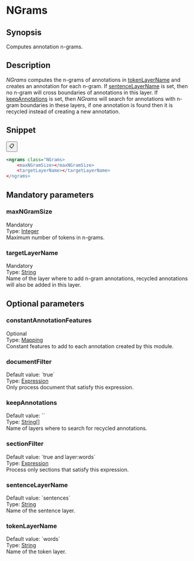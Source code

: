 <h1 class="module">NGrams</h1>

## Synopsis

Computes annotation n-grams.

## Description

 *NGrams* computes the n-grams of annotations in <a href="#tokenLayerName" class="param">tokenLayerName</a> and creates an annotation for each n-gram. If <a href="#sentenceLayerName" class="param">sentenceLayerName</a> is set, then no n-gram will cross boundaries of annotations in this layer. If <a href="#keepAnnotations" class="param">keepAnnotations</a> is set, then *NGrams* will search for annotations with n-gram boundaries in these layers, if one annotation is found then it is recycled instead of creating a new annotation.

## Snippet



<button class="copy-code-button" title="Copy to clipboard" onclick="copy_code(this)">📋</button>
```xml
<ngrams class="NGrams>
    <maxNGramSize></maxNGramSize>
    <targetLayerName></targetLayerName>
</ngrams>
```

## Mandatory parameters

<h3 id="maxNGramSize" class="param">maxNGramSize</h3>

<div class="param-level param-level-mandatory">Mandatory
</div>
<div class="param-type">Type: <a href="../converter/java.lang.Integer" class="converter">Integer</a>
</div>
Maximum number of tokens in n-grams.

<h3 id="targetLayerName" class="param">targetLayerName</h3>

<div class="param-level param-level-mandatory">Mandatory
</div>
<div class="param-type">Type: <a href="../converter/java.lang.String" class="converter">String</a>
</div>
Name of the layer where to add n-gram annotations, recycled annotations will also be added in this layer.

## Optional parameters

<h3 id="constantAnnotationFeatures" class="param">constantAnnotationFeatures</h3>

<div class="param-level param-level-optional">Optional
</div>
<div class="param-type">Type: <a href="../converter/fr.inra.maiage.bibliome.alvisnlp.core.module.types.Mapping" class="converter">Mapping</a>
</div>
Constant features to add to each annotation created by this module.

<h3 id="documentFilter" class="param">documentFilter</h3>

<div class="param-level param-level-default-value">Default value: `true`
</div>
<div class="param-type">Type: <a href="../converter/fr.inra.maiage.bibliome.alvisnlp.core.corpus.expressions.Expression" class="converter">Expression</a>
</div>
Only process document that satisfy this expression.

<h3 id="keepAnnotations" class="param">keepAnnotations</h3>

<div class="param-level param-level-default-value">Default value: ``
</div>
<div class="param-type">Type: <a href="../converter/java.lang.String%5B%5D" class="converter">String[]</a>
</div>
Name of layers where to search for recycled annotations.

<h3 id="sectionFilter" class="param">sectionFilter</h3>

<div class="param-level param-level-default-value">Default value: `true and layer:words`
</div>
<div class="param-type">Type: <a href="../converter/fr.inra.maiage.bibliome.alvisnlp.core.corpus.expressions.Expression" class="converter">Expression</a>
</div>
Process only sections that satisfy this expression.

<h3 id="sentenceLayerName" class="param">sentenceLayerName</h3>

<div class="param-level param-level-default-value">Default value: `sentences`
</div>
<div class="param-type">Type: <a href="../converter/java.lang.String" class="converter">String</a>
</div>
Name of the sentence layer.

<h3 id="tokenLayerName" class="param">tokenLayerName</h3>

<div class="param-level param-level-default-value">Default value: `words`
</div>
<div class="param-type">Type: <a href="../converter/java.lang.String" class="converter">String</a>
</div>
Name of the token layer.

